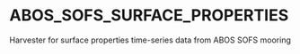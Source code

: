 ABOS_SOFS_SURFACE_PROPERTIES
============================

Harvester for surface properties time-series data from ABOS SOFS mooring

